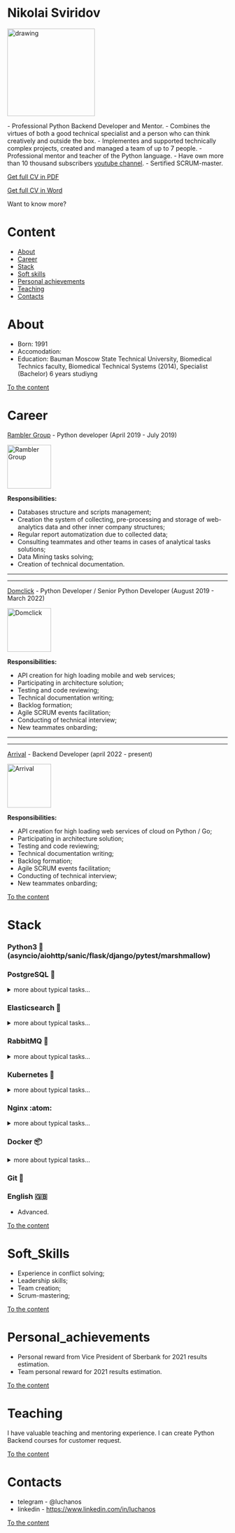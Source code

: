 # Nikolai Sviridov
<p>
<img src="https://sun9-4.userapi.com/impg/XiCnbA_oLSpItKIg1xtssiUb_0iKFu4M4yhCuQ/IEV32wlwS1M.jpg?size=220x218&quality=95&sign=07a30ba36a839132fcb2747d9909f0bf&type=album" alt="drawing"/ width=200>
</p>

<p>
- Professional Python Backend Developer and Mentor.
- Combines the virtues of both a good technical specialist and a person who can think creatively and outside the box.
- Implementes and supported technically complex projects, created and managed a team of up to 7 people.
- Professional mentor and teacher of the Python language.
- Have own more than 10 thousand subscribers <a href=https://youtube.com/luchanos/>youtube channel</a>.
- Sertified SCRUM-master.
</p>

<p>
<a href="https://drive.google.com/file/d/1vgKv-YtpGDijxCwgJH2LIIhQ8TSeyV4e/view?usp=sharing">Get full CV in PDF</a>
</p>
<p>
<a href="https://docs.google.com/document/d/1KANFevg3m7YiAIDuyW9aYtMRs_qsAv7S/edit?usp=sharing&ouid=111326368974092777603&rtpof=true&sd=true">Get full CV in Word</a>
</p>

<p>
Want to know more?
</p>

# Content
- [About](#about)
- [Career](#career)
- [Stack](#stack)
- [Soft skills](#soft_skills)
- [Personal achievements](#personal_achievements)
- [Teaching](#teaching)
- [Contacts](#contacts)

# About
- Born: 1991
- Accomodation: <temporary without permanent accomodation>
- Education: Bauman Moscow State Technical University, Biomedical Technics faculty, Biomedical Technical Systems (2014), Specialist (Bachelor) 6 years studiyng

[To the content](#content)

# Career

<a href=https://rambler-co.ru/>Rambler Group</a> - Python developer (April 2019 - July 2019)

<p>
<a href="https://rambler-co.ru/"><img alt="Rambler Group" src="https://static.tildacdn.com/tild3230-6533-4234-b861-386363356133/logo.png"
         width=100"></a>
</p>
<div><b>Responsibilities:</b></div>
<p>

- Databases structure and scripts management;
- Creation the system of collecting, pre-processing and storage of web-analytics data and other inner company structures;
- Regular report automatization due to collected data;
- Consulting teammates and other teams in cases of analytical tasks solutions;
- Data Mining tasks solving;
- Creation of technical documentation.

</p>
<hr><hr>

<a href=https://domclick.ru/>Domclick</a> - Python Developer / Senior Python Developer (August 2019 - March 2022)
<p>
<a href="https://www.domclick.ru"><img alt="Domclick" src="https://avatars.dzeninfra.ru/get-zen-logos/1520972/pub_5afaf70948c85e806b5f17da_60c32992389d441696c81aed/xxh"
         width=100"></a>
</p>
<p><b>Responsibilities:</b></p>

- API creation for high loading mobile and web services;
- Participating in architecture solution;
- Testing and code reviewing;
- Technical documentation writing;
- Backlog formation;
- Agile SCRUM events facilitation;
- Conducting of technical interview;
- New teammates onbarding;

<hr><hr>

<a href=https://arrival.com/>Arrival</a> - Backend Developer (april 2022 - present)
<p>
<a href="https://arrival.com/"><img alt="Arrival" src="https://iconape.com/wp-content/files/yc/21175/svg/arrival.svg"
         width=100"></a>
</p>
<p><b>Responsibilities:</b></p>

- API creation for high loading web services of cloud on Python / Go;
- Participating in architecture solution;
- Testing and code reviewing;
- Technical documentation writing;
- Backlog formation;
- Agile SCRUM events facilitation;
- Conducting of technical interview;
- New teammates onbarding;

[To the content](#content)

# Stack

<h3>Python3 🐍 (asyncio/aiohttp/sanic/flask/django/pytest/marshmallow)</h3>
   
<h3>PostgreSQL 🐘</h3>

<details><summary>more about typical tasks...</summary>
<p>

     - writing and profiling queries;
     - normalization, indexing, migration;
    
     Typical tasks:
     1. Safety adding new column/table
     2. Code review of queries

</p>
</details>

<h3>Elasticsearch 🧶</h3>

<details><summary>more about typical tasks...</summary>
<p>

    - search and aggregations query creation
    - mappings adjustment
    - clusters adjustments: sharding, replication
    - hightload testing
    - performing data migration

    Typical tasks:
    1. Adding new field for the endpoint: for that we need to make some
    modifications in codebase of web app and add to the index mapping
    new field with correct type. Furthermore we need to reindex all 
    of the documents.
    2. Adding the new aggregation. We need to have durable cluster at the 
    prime time moment.
    3. Creation durable system for unavailiable cases of main host. Solved by
    creation of second shoulder of Elasticsearch and by adjustment of nodes,
    shards and replicas.
    
</p>
</details>

<h3>RabbitMQ 🐰</h3>

<details><summary>more about typical tasks...</summary>
<p>

    - queues and exchanges creation for tasks service management and priority
    
    Typical task: create message sender/consumer for event management
    between services.
    
</p>
</details>

<h3>Kubernetes 🧊</h3>

<details><summary>more about typical tasks...</summary>
<p>

    - basic level hands-on
    
    Typical tasks:
    1. Scale up/down the number of nodes of the service
    2. Container command execution
    
</p>
</details>

<h3>Nginx :atom:</h3>

<details><summary>more about typical tasks...</summary>
<p>

    - basic level hands-on
    
    Typical tasks:
    1. Adding cache layer
    2. Endpoint coverage by VPN
    
</p>
</details>

<h3>Docker 📦</h3>

<details><summary>more about typical tasks...</summary>
<p>

    - basic level hands-on
    
    Typical tasks:
    1. Dockerfiles и docker-compose.yml writing
    2. Working with Docker registry: base image refreshing, e.t.c
    
</p>
</details>

<h3>Git 🌳</h3>

<h3>English 🇬🇧</h3>

- Advanced.
    
[To the content](#content)

# Soft_Skills

- Experience in conflict solving;
- Leadership skills;
- Team creation;
- Scrum-mastering;

[To the content](#content)

# Personal_achievements

- Personal reward from Vice President of Sberbank for 2021 results estimation.
- Team personal reward for 2021 results estimation.

[To the content](#content)

# Teaching

I have valuable teaching and mentoring experience. I can create Python Backend courses for customer request.

[To the content](#content)
         
# Contacts

- telegram - @luchanos
- linkedin - https://www.linkedin.com/in/luchanos
         
[To the content](#content)
